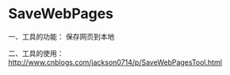 # SaveWebPages


一、工具的功能：
  保存网页到本地

二、工具的使用：
http://www.cnblogs.com/jackson0714/p/SaveWebPagesTool.html
